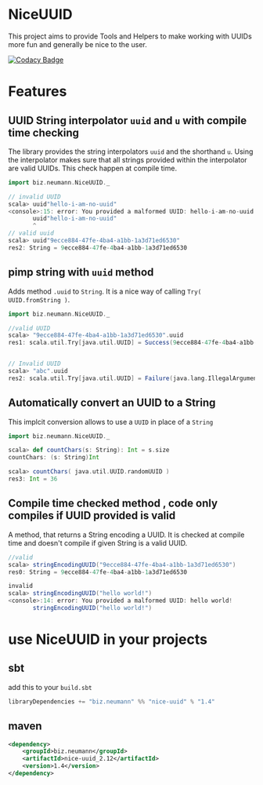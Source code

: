 # NiceUUID
This project aims to provide Tools and Helpers to make working with UUIDs more fun and generally be nice to the user.


[![Codacy Badge](https://api.codacy.com/project/badge/grade/777d4db9b275411881fadaba9c7da222)](https://www.codacy.com/app/andreas-neumann/nice-uuid)

# Features

## UUID String interpolator `uuid` and `u` with compile time checking

The library provides the string interpolators `uuid` and the shorthand `u`.
Using the interpolator makes sure that all strings provided within the interpolator are valid UUIDs. This check happen at compile time.

```scala
import biz.neumann.NiceUUID._

// invalid UUID
scala> uuid"hello-i-am-no-uuid"
<console>:15: error: You provided a malformed UUID: hello-i-am-no-uuid
       uuid"hello-i-am-no-uuid"
       ^
// valid uuid
scala> uuid"9ecce884-47fe-4ba4-a1bb-1a3d71ed6530"
res2: String = 9ecce884-47fe-4ba4-a1bb-1a3d71ed6530
```

##  pimp string with `uuid` method
Adds method `.uuid` to `String`. It is a nice way of calling `Try( UUID.fromString )`.
```scala
import biz.neumann.NiceUUID._

//valid UUID
scala> "9ecce884-47fe-4ba4-a1bb-1a3d71ed6530".uuid
res1: scala.util.Try[java.util.UUID] = Success(9ecce884-47fe-4ba4-a1bb-1a3d71ed6530)


// Invalid UUID
scala> "abc".uuid
res2: scala.util.Try[java.util.UUID] = Failure(java.lang.IllegalArgumentException: Invalid UUID string: abc)

```

## Automatically convert an UUID to a String
This implcit conversion allows to use a `UUID` in place of a `String`
```scala
import biz.neumann.NiceUUID._

scala> def countChars(s: String): Int = s.size
countChars: (s: String)Int

scala> countChars( java.util.UUID.randomUUID )
res3: Int = 36
```

## Compile time checked method , code only compiles if UUID provided is valid
A method, that returns a String encoding a UUID. It is checked at compile time and doesn't compile if given String is a valid UUID.
```scala
//valid
scala> stringEncodingUUID("9ecce884-47fe-4ba4-a1bb-1a3d71ed6530")
res0: String = 9ecce884-47fe-4ba4-a1bb-1a3d71ed6530

invalid
scala> stringEncodingUUID("hello world!")
<console>:14: error: You provided a malformed UUID: hello world!
       stringEncodingUUID("hello world!")

```

# use NiceUUID in your projects

## sbt
add this to your `build.sbt`

```scala
libraryDependencies += "biz.neumann" %% "nice-uuid" % "1.4"
```

## maven

```xml
<dependency>
    <groupId>biz.neumann</groupId>
    <artifactId>nice-uuid_2.12</artifactId>
    <version>1.4</version>
</dependency>
```
